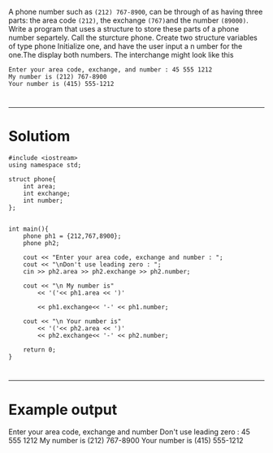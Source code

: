 A phone number such as `(212) 767-8900`, can be through of as having three parts: the area code `(212)`, the exchange `(767)`and the number `(89000)`. Write a program that uses a structure to store these parts of a phone number separtely. Call the sturcture phone. Create two structure variables of type phone Initialize one, and have the user input a n umber for the one.The display both numbers. The interchange might look like this

    Enter your area code, exchange, and number : 45 555 1212
    My number is (212) 767-8900
    Your number is (415) 555-1212
#
---
# Solutiom
    #include <iostream>
    using namespace std;

    struct phone{
        int area;
        int exchange;
        int number;
    };


    int main(){
        phone ph1 = {212,767,8900};
        phone ph2;

        cout << "Enter your area code, exchange and number : ";
        cout << "\nDon't use leading zero : ";
        cin >> ph2.area >> ph2.exchange >> ph2.number;

        cout << "\n My number is"
            << '('<< ph1.area << ')'

            << ph1.exchange<< '-' << ph1.number;

        cout << "\n Your number is"
            << '('<< ph2.area << ')'
            << ph2.exchange<< '-' << ph2.number;

        return 0;
    }

#

---

# Example output

Enter your area code, exchange and number
Don't use leading zero : 45 555 1212
My number is (212) 767-8900
Your number is (415) 555-1212

